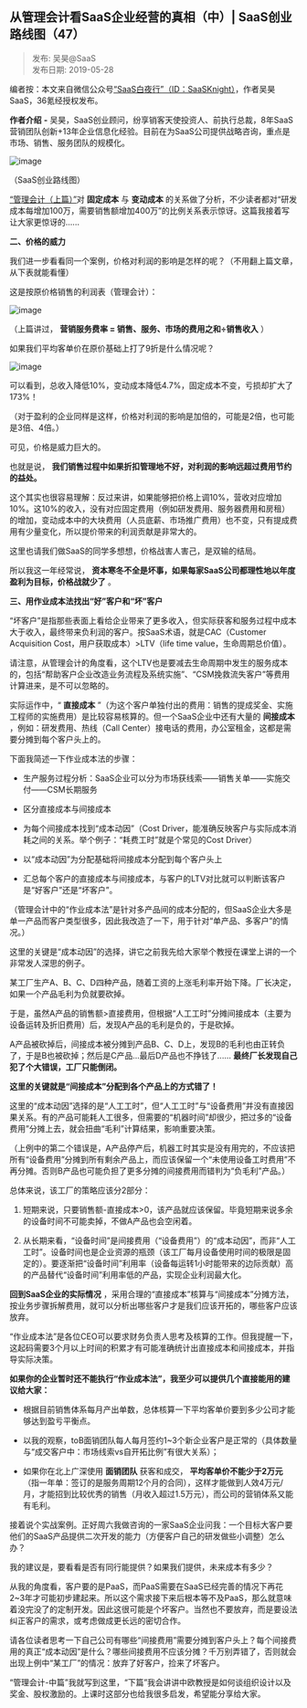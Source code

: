 ## 从管理会计看SaaS企业经营的真相（中）| SaaS创业路线图（47）  

> 发布: 吴昊@SaaS  
> 发布日期: 2019-05-28  

编者按：本文来自微信公众号[“SaaS白夜行”（ID：SaaSKnight）](https://mp.weixin.qq.com/s/-GZRMXO6SrhVhq0TkDz90Q)，作者吴昊SaaS，36氪经授权发布。

**作者介绍** **-** 吴昊，SaaS创业顾问，纷享销客天使投资人、前执行总裁，8年SaaS营销团队创新+13年企业信息化经验。目前在为SaaS公司提供战略咨询，重点是市场、销售、服务团队的规模化。

![image](images/1905-cglhjksaasqyjydzxzsaascylxt47-0.jpeg)

（SaaS创业路线图）

[“管理会计（上篇）”](https://36kr.com/p/5206498)对 **固定成本** 与 **变动成本** 的关系做了分析，不少读者都对“研发成本每增加100万，需要销售额增加400万”的比例关系表示惊讶。这篇我接着写让大家更惊讶的......

**二、价格的威力**

我们进一步看看同一个案例，价格对利润的影响是怎样的呢？（不用翻上篇文章，从下表就能看懂）

这是按原价格销售的利润表（管理会计）：

![image](images/1905-cglhjksaasqyjydzxzsaascylxt47-1.jpeg)

（上篇讲过， **营销服务费率 = 销售、服务、市场的费用之和÷销售收入** ）

如果我们平均客单价在原价基础上打了9折是什么情况呢？

![image](images/1905-cglhjksaasqyjydzxzsaascylxt47-2.jpeg)

可以看到，总收入降低10%，变动成本降低4.7%，固定成本不变，亏损却扩大了173%！

（对于盈利的企业同样是这样，价格对利润的影响是加倍的，可能是2倍，也可能是3倍、4倍。）

可见，价格是威力巨大的。

也就是说， **我们销售过程中如果折扣管理地不好，对利润的影响远超过费用节约的益处。**

这个其实也很容易理解：反过来讲，如果能够把价格上调10%，营收对应增加10%。这10%的收入，没有对应固定费用（例如研发费用、服务器费用和房租）的增加，变动成本中的大块费用（人员底薪、市场推广费用）也不变，只有提成费用有少量变化，所以提价带来的利润贡献是非常大的。

这里也请我们做SaaS的同学多想想，价格战害人害己，是双输的结局。

所以我这一年经常说， **资本寒冬不全是坏事，如果每家SaaS公司都理性地以年度盈利为目标，价格战就少了** 。

**三、用作业成本法找出“好”客户和“坏”客户**

“坏客户”是指那些表面上看给企业带来了更多收入，但实际获客和服务过程中成本大于收入，最终带来负利润的客户。按SaaS术语，就是CAC（Customer Acquisition Cost，用户获取成本）>LTV（life time value，生命周期总价值）。

请注意，从管理会计的角度看，这个LTV也是要减去生命周期中发生的服务成本的，包括“帮助客户企业改造业务流程及系统实施”、“CSM挽救流失客户”等费用计算进来，是不可以忽略的。

实际运作中，“ **直接成本** ”（为这个客户单独付出的费用：销售的提成奖金、实施工程师的实施费用）是比较容易核算的。但一个SaaS企业中还有大量的 **间接成本** ，例如：研发费用、热线（Call Center）接电话的费用，办公室租金，这都是需要分摊到每个客户头上的。

下面我简述一下作业成本法的步骤：

* 生产服务过程分析：SaaS企业可以分为市场获线索——销售关单——实施交付——CSM长期服务

* 区分直接成本与间接成本

* 为每个间接成本找到“成本动因”（Cost Driver，能准确反映客户与实际成本消耗之间的关系。举个例子：“耗费工时”就是个常见的Cost Driver）

* 以“成本动因”为分配基础将间接成本分配到每个客户头上

* 汇总每个客户的直接成本与间接成本，与客户的LTV对比就可以判断该客户是“好客户”还是“坏客户”。

（管理会计中的“作业成本法”是针对多产品间的成本分配的，但SaaS企业大多是单一产品而客户类型很多，因此我改造了一下，用于针对“单产品、多客户”的情况。）

这里的关键是“成本动因”的选择，讲它之前我先给大家举个教授在课堂上讲的一个非常发人深思的例子。

某工厂生产A、B、C、D四种产品，随着工资的上涨毛利率开始下降。厂长决定，如果一个产品毛利为负就要砍掉。

于是，虽然A产品的销售额>直接费用，但根据“人工工时”分摊间接成本（主要为设备运转及折旧费用）后，发现A产品的毛利是负的，于是砍掉。

A产品被砍掉后，间接成本被分摊到产品B、C、D上，发现B的毛利也由正转负了，于是B也被砍掉；然后是C产品...最后D产品也不挣钱了...... **最终厂长发现自己犯了个大错误，工厂只能倒闭。**

**这里的关键就是“间接成本”分配到各个产品上的方式错了！**

这里的“成本动因”选择的是“人工工时”，但“人工工时”与“设备费用”并没有直接因果关系。有的产品可能耗人工很多，但需要的“机器时间”却很少，把过多的“设备费用”分摊上去，就会扭曲“毛利”计算结果，影响重要决策。

（上例中的第二个错误是，A产品停产后，机器工时其实是没有用完的，不应该把所有“设备费用”分摊到所有剩余产品上，而应该保留一个“未使用设备工时费用”不再分摊。否则B产品也可能负担了更多分摊的间接费用而错判为“负毛利”产品。）

总体来说，该工厂的策略应该分2部分：

1. 短期来说，只要销售额-直接成本>0，该产品就应该保留。毕竟短期来说多余的设备时间不可能卖掉，不做A产品也会空闲着。

2. 从长期来看，“设备时间”是间接费用（“设备费用”）的“成本动因”，而非“人工工时”。设备时间也是企业资源的瓶颈（该工厂每月设备使用时间的极限是固定的）。要逐渐把“设备时间”利用率（设备每运转1小时能带来的边际贡献）高的产品替代“设备时间”利用率低的产品，实现企业利润最大化。

**回到SaaS企业的实际情况** ，采用合理的“直接成本”核算与“间接成本”分摊方法，按业务步骤拆解费用，就可以分析出哪些客户才是我们应该开拓的，哪些客户应该放弃。

“作业成本法”是各位CEO可以要求财务负责人思考及核算的工作。但我提醒一下，这起码需要3个月以上时间的积累才有可能准确统计出直接成本和间接成本，并指导实际决策。

**如果你的企业暂时还不能执行“作业成本法”，我至少可以提供几个直接能用的建议给大家：**

* 根据目前销售体系每月产出单数，总体核算一下平均客单价要到多少公司才能够达到盈亏平衡点。

* 以我的观察，toB面销团队每人每月签约1~3个新企业客户是正常的（具体数量与“成交客户中：市场线索vs自开拓比例”有很大关系）；

* 如果你在北上广深使用 **面销团队** 获客和成交， **平均客单价不能少于2万元** （指一年单：签订的是服务周期12个月的合同），这样才能做到人效4万元/月，才能招到比较优秀的销售（月收入超过1.5万元），而公司的营销体系又能有毛利。

接着说个实战案例。正好周六我做咨询的一家SaaS企业问我：一个目标大客户要他们的SaaS产品提供二次开发的能力（方便客户自己的研发做些小调整）怎么办？

我的建议是，要看看是否有同行能提供？如果我们提供，未来成本有多少？

从我的角度看，客户要的是PaaS，而PaaS需要在SaaS已经完善的情况下再花2~3年才可能初步建起来。所以这个需求接下来后根本等不及PaaS，那么就意味着没完没了的定制开发。因此这很可能是个坏客户。当然也不要放弃，而是要设法纠正客户的需求，或考虑做成更长远的密切合作。

请各位读者思考一下自己公司有哪些“间接费用”需要分摊到客户头上？每个间接费用的真正“成本动因”是什么？哪些间接费用不应该分摊？千万别弄错了，否则就会出现上例中“某工厂”的情况：放弃了好客户，捡来了坏客户。

“管理会计-中篇”我就写到这里，“下篇”我会讲讲中欧教授是如何谈组织设计以及奖金、股权激励的。上课时这部分也给我很多启发，希望能分享给大家。
